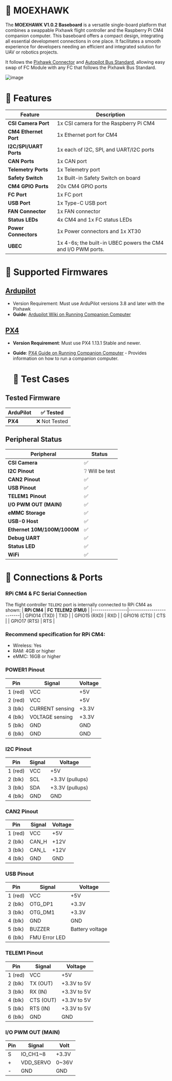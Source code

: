# 📢 **MOEXHAWK**
The **MOEXHAWK V1.0.2 Baseboard** is a versatile single-board platform that combines a swappable Pixhawk flight controller and the Raspberry Pi CM4 companion computer. This baseboard offers a compact design, integrating all essential development connections in one place. It facilitates a smooth experience for developers needing an efficient and integrated solution for UAV or robotics projects.

It follows the [Pixhawk Connector](https://github.com/pixhawk/Pixhawk-Standards/blob/master/DS-009%20Pixhawk%20Connector%20Standard.pdf) and [Autopilot Bus Standard](https://github.com/pixhawk/Pixhawk-Standards/blob/master/DS-010%20Pixhawk%20Autopilot%20Bus%20Standard.pdf), allowing easy swap of FC Module with any FC that follows the Pixhawk Bus Standard.

![image](https://github.com/user-attachments/assets/62828502-ffd1-4036-b971-44623e944b1c)

# 🔶 **Features**

| **Feature**                   | **Description**                                                |
|-------------------------------|----------------------------------------------------------------|
| **CSI Camera Port**           | 1x CSI camera for the Raspberry Pi CM4                        |
| **CM4 Ethernet Port**         | 1x Ethernet port for CM4                                      |
| **I2C/SPI/UART Ports**        | 1x each of I2C, SPI, and UART/I2C ports                      |
| **CAN Ports**                 | 1x CAN port                                                  |
| **Telemetry Ports**           | 1x Telemetry port                                            |
| **Safety Switch**             | 1x Built-in Safety Switch on board                           |
| **CM4 GPIO Ports**            | 20x CM4 GPIO  ports                                          |
| **FC Port**                   | 1x FC port                                                   |
| **USB Port**                  | 1x Type-C USB port                                           |
| **FAN Connector**             | 1x FAN connector                                             |
| **Status LEDs**               | 4x CM4 and 1x FC status LEDs                                 |
| **Power Connectors**          | 1x Power connectors and 1x XT30                              |
| **UBEC**                      | 1x 4-6s; the built-in UBEC powers the CM4 and I/O PWM ports.  |





# 🔶 **Supported Firmwares**

## [**Ardupilot**](https://firmware.ardupilot.org/Copter/)

- Version Requirement: Must use ArduPilot versions 3.8 and later with the Pixhawk
- **Guide**: [Ardupilot Wiki on Running Companion Computer](https://ardupilot.org/dev/docs/companion-computers.html)

## [**PX4**](https://github.com/PX4/PX4-Autopilot/releases)
- **Version Requirement**: Must use PX4 1.13.1 Stable and newer.
- **Guide**: [PX4 Guide on Running Companion Computer](https://docs.px4.io/main/en/companion_computer/pixhawk_companion.html) - Provides information on how to run a companion computer.

  # 🔶 **Test Cases**

 ## **Tested Firmware**

| **ArduPilot**          | ✅ Tested           |
|------------------------|---------------------|
| **PX4**                | ❌ Not Tested       |

## Peripheral Status

| **Peripheral**           | **Status**       |
|--------------------------|------------------|
| **CSI Camera**           | ✅                |
| **I2C Pinout**           | ❔ Will be test    |
| **CAN2 Pinout**          | ✅                |
| **USB Pinout**           | ✅                |
| **TELEM1 Pinout**        | ✅                |
| **I/O PWM OUT (MAIN)**   | ✅                |
| **eMMC Storage**         | ✅                |
| **USB-0 Host**           | ✅                |
| **Ethernet 10M/100M/1000M**| ✅              |
| **Debug UART**           | ✅                |
| **Status LED**           | ✅                |
| **WiFi**                 | ✅                |


# 🔶 **Connections & Ports**

### RPi CM4 & FC Serial Connection
The flight controller `TELEM2` port is internally connected to RPi CM4 as shown:
| **RPi CM4** | **FC TELEM2 (FMU)** |
|-----------------|-------------------------|
| GPIO14 (TXD)    | TXD                     |
| GPIO15 (RXD)    | RXD                     |
| GPIO16 (CTS)    | CTS                     |
| GPIO17 (RTS)    | RTS                     |

### Recommend specification for RPi CM4:
- Wireless: Yes
- RAM: 4GB or higher
- eMMC: 16GB or higher

### POWER1 Pinout
| **Pin**    | **Signal**        | **Voltage**       |
|------------|-------------------|-------------------|
| 1 (red)    | VCC               | +5V               |
| 2 (red)    | VCC               | +5V               |
| 3 (blk)    | CURRENT sensing   | +3.3V             |
| 4 (blk)    | VOLTAGE sensing   | +3.3V             |
| 5 (blk)    | GND               | GND               |
| 6 (blk)    | GND               | GND               |

### I2C Pinout
| **Pin**    | **Signal**   | **Voltage**           |
|------------|--------------|-----------------------|
| 1 (red)    | VCC          | +5V                   |
| 2 (blk)    | SCL          | +3.3V (pullups)       |
| 3 (blk)    | SDA          | +3.3V (pullups)       |
| 4 (blk)    | GND          | GND                   |

### CAN2 Pinout
| **Pin**    | **Signal**   | **Voltage**           |
|------------|--------------|-----------------------|
| 1 (red)    | VCC          | +5V                   |
| 2 (blk)    | CAN_H        | +12V                  |
| 3 (blk)    | CAN_L        | +12V                  |
| 4 (blk)    | GND          | GND                   |

### USB Pinout
| **Pin**    | **Signal**        | **Voltage**       |
|------------|-------------------|-------------------|
| 1 (red)    | VCC               | +5V               |
| 2 (blk)    | OTG_DP1           | +3.3V             |
| 3 (blk)    | OTG_DM1           | +3.3V             |
| 4 (blk)    | GND               | GND               |
| 5 (blk)    | BUZZER            | Battery voltage   |
| 6 (blk)    | FMU Error LED     |                   |

### TELEM1 Pinout
| **Pin**    | **Signal**        | **Voltage**       |
|------------|-------------------|-------------------|
| 1 (red)    | VCC               | +5V               |
| 2 (blk)    | TX (OUT)          | +3.3V to 5V       |
| 3 (blk)    | RX (IN)           | +3.3V to 5V       |
| 4 (blk)    | CTS (OUT)         | +3.3V to 5V       |
| 5 (blk)    | RTS (IN)          | +3.3V to 5V       |
| 6 (blk)    | GND               | GND               |

### I/O PWM OUT (MAIN)
| Pin  | Signal         | Volt     |
|------|----------------|----------|
| S    | IO_CH1~8       | +3.3V    |
| +    | VDD_SERVO      | 0~36V    |
| -    | GND            | GND      |



